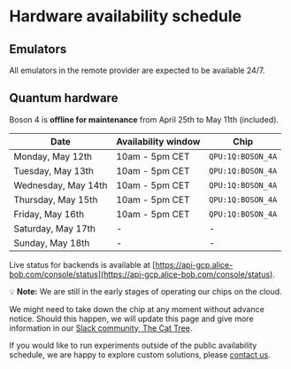 # Hardware availability schedule

## Emulators

All emulators in the remote provider are expected to be available 24/7.

## Quantum hardware

Boson 4 is **offline for maintenance** from April 25th to May 11th (included).

| Date | Availability window | Chip |
| --- | --- | --- |
| Monday, May 12th | 10am - 5pm CET | `QPU:1Q:BOSON_4A` |
| Tuesday, May 13th | 10am - 5pm CET | `QPU:1Q:BOSON_4A` |
| Wednesday, May 14th | 10am - 5pm CET | `QPU:1Q:BOSON_4A` |
| Thursday, May 15th | 10am - 5pm CET | `QPU:1Q:BOSON_4A` |
| Friday, May 16th | 10am - 5pm CET | `QPU:1Q:BOSON_4A` |
| Saturday, May 17th | - | - |
| Sunday, May 18th | - | - |

Live status for backends is available at [https://api-gcp.alice-bob.com/console/status](https://api-gcp.alice-bob.com/console/status).

💡 **Note:** We are still in the early stages of operating our chips on the cloud.

We might need to take down the chip at any moment without advance notice. Should this happen, we will update this page and give more information in our [Slack community, The Cat Tree](https://join.slack.com/t/the-cat-tree/shared_invite/zt-2cg0a3rno-PP~AaUztS3dtiRyzsawlnQ).

If you would like to run experiments outside of the public availability schedule, we are happy to explore custom solutions, please [contact us](../contact_us.md).
